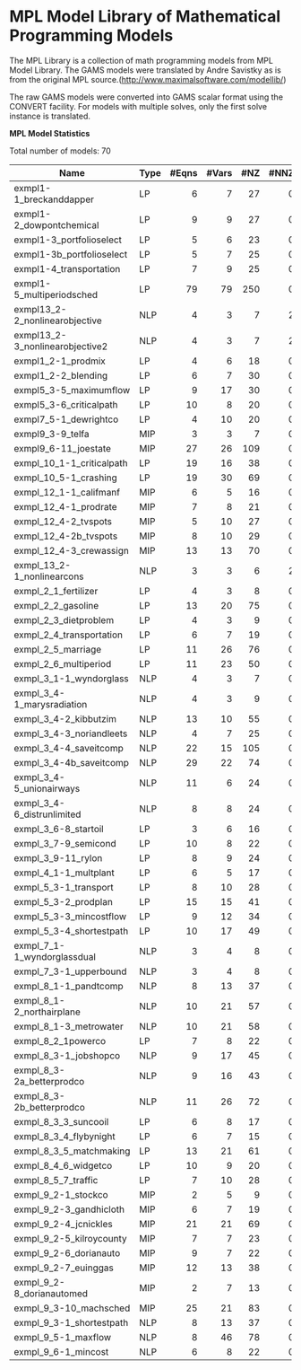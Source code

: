 # MPL Model Library of Mathematical Programming Models

The MPL Library is a collection of math programming models from MPL Model Library. The GAMS models were translated by Andre Savistky as is from the original MPL source.(http://www.maximalsoftware.com/modellib/)

The raw GAMS models were converted into GAMS scalar format using the CONVERT facility. For models with multiple solves, only the first solve instance is translated. 

**MPL Model Statistics** 

Total number of models:   70

|Name                           |Type |#Eqns  |#Vars  |#NZ    |#NNZ  |Bestknown Objective      |
|-------------------------------|-----|------:|------:|------:|-----:|------------------------:|
|exmpl1-1_breckanddapper		|LP	  |6	  |7	  |27	  |0	|162962.85714286		   |
|exmpl1-2_dowpontchemical		|LP	  |9	  |9	  |27	  |0	|22.72000000			   |
|exmpl1-3_portfolioselect		|LP	  |5	  |6	  |23	  |0	|0.59672727				   |
|exmpl1-3b_portfolioselect		|LP	  |5	  |7	  |25	  |0	|0.60140000				   |
|exmpl1-4_transportation		|LP	  |7	  |9	  |25	  |0	|35950.00000000			   |
|exmpl1-5_multiperiodsched		|LP	  |79	  |79	  |250	  |0	|20480890.00000000		   |
|exmpl13_2-2_nonlinearobjective	|NLP  |4	  |3	  |7	  |2	|857.00000000			   |
|exmpl13_2-3_nonlinearobjective2|NLP  |4	  |3	  |7	  |2	|198.00000000			   |
|exmpl1_2-1_prodmix				|LP	  |4	  |6	  |18	  |0	|9920.00000000			   |
|exmpl1_2-2_blending			|LP	  |6	  |7	  |30	  |0	|17592.59259259			   |
|exmpl5_3-5_maximumflow			|LP	  |9	  |17	  |30	  |0	|25.00000000			   |
|exmpl5_3-6_criticalpath		|LP	  |10	  |8	  |20	  |0	|26.00000000			   |
|exmpl7_5-1_dewrightco			|LP	  |4	  |10	  |20	  |0	|16.66666667			   |
|exmpl9_3-9_telfa				|MIP  |3	  |3	  |7	  |0	|39.00000000			   |
|exmpl9_6-11_joestate			|MIP  |27	  |26	  |109	  |0	|668.00000000			   |
|exmpl_10_1-1_criticalpath		|LP	  |19	  |16	  |38	  |0	|44.00000000			   |
|exmpl_10_5-1_crashing			|LP	  |19	  |30	  |69	  |0	|4690000.00000000		   |
|exmpl_12_1-1_califmanf			|MIP  |6	  |5	  |16	  |0	|14.00000000			   |
|exmpl_12_4-1_prodrate			|MIP  |7	  |8	  |21	  |0	|54.50000000			   |
|exmpl_12_4-2_tvspots			|MIP  |5	  |10	  |27	  |0	|7.00000000				   |
|exmpl_12_4-2b_tvspots			|MIP  |8	  |10	  |29	  |0	|7.00000000				   |
|exmpl_12_4-3_crewassign		|MIP  |13	  |13	  |70	  |0	|18.00000000			   |
|exmpl_13_2-1_nonlinearcons		|NLP  |3	  |3	  |6	  |2	|36.00000001			   |
|exmpl_2_1_fertilizer			|LP	  |4	  |3	  |8	  |0	|13500.00000000			   |
|exmpl_2_2_gasoline				|LP	  |13	  |20	  |75	  |0	|140216.48148148		   |
|exmpl_2_3_dietproblem			|LP	  |4	  |3	  |9	  |0	|2.25000000				   |
|exmpl_2_4_transportation		|LP	  |6	  |7	  |19	  |0	|7600.00000000			   |
|exmpl_2_5_marriage				|LP	  |11	  |26	  |76	  |0	|459.00000000			   |
|exmpl_2_6_multiperiod			|LP	  |11	  |23	  |50	  |0	|2447400.00000000		   |
|exmpl_3_1-1_wyndorglass		|NLP  |4	  |3	  |7	  |0	|36.00000000			   |
|exmpl_3_4-1_marysradiation		|NLP  |4	  |3	  |9	  |0	|5.25000000				   |
|exmpl_3_4-2_kibbutzim			|NLP  |13	  |10	  |55	  |0	|633333.33333333		   |
|exmpl_3_4-3_noriandleets		|NLP  |4	  |7	  |25	  |0	|32.15463133			   |
|exmpl_3_4-4_saveitcomp			|NLP  |22	  |15	  |105	  |0	|35109.64912281			   |
|exmpl_3_4-4b_saveitcomp		|NLP  |29	  |22	  |74	  |0	|35109.64912281			   |
|exmpl_3_4-5_unionairways		|NLP  |11	  |6	  |24	  |0	|30610.00000000			   |
|exmpl_3_4-6_distrunlimited		|NLP  |8	  |8	  |24	  |0	|49000.00000000			   |
|exmpl_3_6-8_startoil			|LP	  |3	  |6	  |16	  |0	|57.44901720			   |
|exmpl_3_7-9_semicond			|LP	  |10	  |8	  |22	  |0	|2500.00000000			   |
|exmpl_3_9-11_rylon				|LP	  |8	  |9	  |24	  |0	|172666.66666667		   |
|exmpl_4_1-1_multplant			|LP	  |6	  |5	  |17	  |0	|404.16666667			   |
|exmpl_5_3-1_transport			|LP	  |8	  |10	  |28	  |0	|25919.00000000			   |
|exmpl_5_3-2_prodplan			|LP	  |15	  |15	  |41	  |0	|941.50000000			   |
|exmpl_5_3-3_mincostflow		|LP	  |9	  |12	  |34	  |0	|209.00000000			   |
|exmpl_5_3-4_shortestpath		|LP	  |10	  |17	  |49	  |0	|6.00000000				   |
|exmpl_7_1-1_wyndorglassdual	|NLP  |3	  |4	  |8	  |0	|36.00000000			   |
|exmpl_7_3-1_upperbound			|NLP  |3	  |4	  |8	  |0	|22.00000000			   |
|exmpl_8_1-1_pandtcomp			|NLP  |8	  |13	  |37	  |0	|152535.00000000		   |
|exmpl_8_1-2_northairplane		|NLP  |10	  |21	  |57	  |0	|77.30000000			   |
|exmpl_8_1-3_metrowater			|NLP  |10	  |21	  |58	  |0	|10000000000.000000		   |
|exmpl_8_2_1powerco				|LP	  |7	  |8	  |22	  |0	|8.00000000				   |
| exmpl_8_3-1_jobshopco			|NLP  |9	  |17	  |45	  |0	|29.00000000			   |	
| exmpl_8_3-2a_betterprodco		|NLP  |9	  |16	  |43	  |0	|3260.00000000			   |
| exmpl_8_3-2b_betterprodco		|NLP  |11	  |26	  |72	  |0	|3290.00000000			   |
| exmpl_8_3_3_suncooil			|LP	  |6	  | 8	  |17	  |0	|3.00000000				   |
| exmpl_8_3_4_flybynight		|LP	  |6	  | 7	  |15	  |0	|3.00000000				   |
| exmpl_8_3_5_matchmaking		|LP	  |13	  |21	  |61	  |0	|4.00000000				   |
| exmpl_8_4_6_widgetco			|LP	  |10	  | 9	  |20	  |0	|38.00000000			   |	
| exmpl_8_5_7_traffic			|LP	  |7	  |10	  |28	  |0	|95000.00000000			   |
| exmpl_9_2-1_stockco			|MIP  |2	  |5	  |9	  |0	|42000.00000000			   |
| exmpl_9_2-3_gandhicloth		|MIP  |6	  |7	  |19	  |0	|75.00000000			   |	
| exmpl_9_2-4_jcnickles			|MIP  |21	  |21	  |69	  |0	|242000.00000000		   |	
| exmpl_9_2-5_kilroycounty		|MIP  |7	  |7	  |23	  |0	|2.00000000				   |
| exmpl_9_2-6_dorianauto		|MIP  |9	  |7	  |22	  |0	|6000000.00000000		   |
| exmpl_9_2-7_euinggas			|MIP  |12	  |13	  |38	  |0	|13500.00000000			   |
| exmpl_9_2-8_dorianautomed		|MIP  |2	  |7	  |13	  |0	|146000.00000000		   |	
| exmpl_9_3-10_machsched		|MIP  |25	  |21	  |83	  |0	|0.00000000				   |
| exmpl_9_3-1_shortestpath		|NLP  |8	  |13	  |37	  |0	|13.00000000			   |	
| exmpl_9_5-1_maxflow			|NLP  |8	  |46	  |78	  |0	|14.00000000		 	   |	
| exmpl_9_6-1_mincost			|NLP  |6	  |8	  |22	  |0	|490.00000000		 	   |